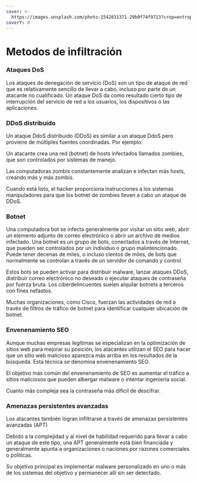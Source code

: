 ```yaml
---
cover: >-
  https://images.unsplash.com/photo-1542831371-29b0f74f9713?crop=entropy&cs=srgb&fm=jpg&ixid=M3wxOTcwMjR8MHwxfHNlYXJjaHw3fHxoYWNrZXJ8ZW58MHx8fHwxNjg0MjQyMTkzfDA&ixlib=rb-4.0.3&q=85
coverY: 0
---
```


# Metodos de infiltración

### Ataques DoS

Los ataques de denegación de servicio (DoS) son un tipo de ataque de red que es relativamente sencillo de llevar a cabo, incluso por parte de un atacante no cualificado. Un ataque DoS da como resultado cierto tipo de interrupción del servicio de red a los usuarios, los dispositivos o las aplicaciones.

### DDoS distribuido

Un ataque DdoS distribuido (DDoS) es similar a un ataque DdoS pero proviene de múltiples fuentes coordinadas. Por ejemplo:

Un atacante crea una red (botnet) de hosts infectados llamados zombies, que son controlados por sistemas de manejo.

Las computadoras zombis constantemente analizan e infectan más hosts, creando más y más zombis.

Cuando está listo, el hacker proporciona instrucciones a los sistemas manipuladores para que los botnet de zombies lleven a cabo un ataque de DDoS.

### Botnet

Una computadora bot se infecta generalmente por visitar un sitio web, abrir un elemento adjunto de correo electrónico o abrir un archivo de medios infectado. Una botnet es un grupo de bots, conectados a través de Internet, que pueden ser controlados por un individuo o grupo malintencionado. Puede tener decenas de miles, o incluso cientos de miles, de bots que normalmente se controlan a través de un servidor de comando y control.

Estos bots se pueden activar para distribuir malware, lanzar ataques DDoS, distribuir correo electrónico no deseado o ejecutar ataques de contraseña por fuerza bruta. Los ciberdelincuentes suelen alquilar botnets a terceros con fines nefastos.

Muchas organizaciones, como Cisco, fuerzan las actividades de red a través de filtros de tráfico de botnet para identificar cualquier ubicación de botnet.

### Envenenamiento SEO

Aunque muchas empresas legítimas se especializan en la optimización de sitios web para mejorar su posición, los atacantes utilizan el SEO para hacer que un sitio web malicioso aparezca más arriba en los resultados de la búsqueda. Esta técnica se denomina envenenamiento SEO.

El objetivo más común del envenenamiento de SEO es aumentar el tráfico a sitios maliciosos que pueden albergar malware o intentar ingeniería social.

Cuanto más compleja sea la contraseña más difícil de descifrar.

### Amenazas persistentes avanzadas

Los atacantes también logran infiltrarse a través de amenazas persistentes avanzadas (APT)

Debido a la complejidad y al nivel de habilidad requerido para llevar a cabo un ataque de este tipo, una APT generalmente está bien financiada y generalmente apunta a organizaciones o naciones por razones comerciales o políticas.

Su objetivo principal es implementar malware personalizado en uno o más de los sistemas del objetivo y permanecer allí sin ser detectado.
